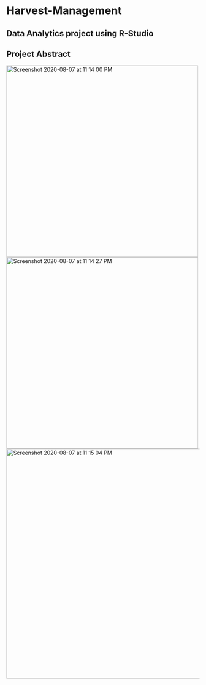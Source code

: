 # Harvest-Management

## Data Analytics project using R-Studio

## Project Abstract

<img width="500" alt="Screenshot 2020-08-07 at 11 14 00 PM" src="https://user-images.githubusercontent.com/54894091/89673414-efd40400-d903-11ea-8279-f9230a79f24f.png">

<img width="500" alt="Screenshot 2020-08-07 at 11 14 27 PM" src="https://user-images.githubusercontent.com/54894091/89673431-f6fb1200-d903-11ea-9b83-9bc2f51e74b6.png">

<img width="600" alt="Screenshot 2020-08-07 at 11 15 04 PM" src="https://user-images.githubusercontent.com/54894091/89673436-f8c4d580-d903-11ea-8613-2d3433068817.png">
